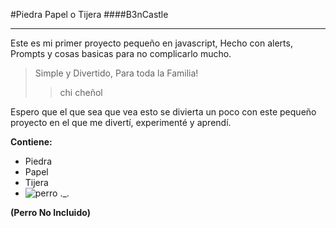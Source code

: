 #Piedra Papel o Tijera
####B3nCastle

------------

Este es mi primer proyecto pequeño en javascript,
Hecho con alerts, Prompts y cosas basicas
para no complicarlo mucho.

> Simple y Divertido, Para toda la Familia!
> > chi cheñol

Espero que el que sea que vea esto se divierta un poco con este pequeño proyecto en el que me divertí, experimenté y aprendí.

**Contiene:**
- Piedra
- Papel
- Tijera
-  ![perro ._.](http://pm1.narvii.com/7625/69a198a79c261647e7259b249e8cb22c8b20aca3r1-474-474v2_00.jpg "perro ._.")

**(Perro No Incluido)**
